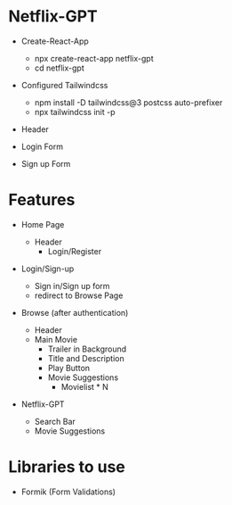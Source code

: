 # Netflix-GPT

 - Create-React-App 
    - npx create-react-app netflix-gpt
    - cd netflix-gpt

 - Configured Tailwindcss
   - npm install -D tailwindcss@3 postcss auto-prefixer
   - npx tailwindcss init -p
   <!-- Above commands only works for tailwind 3 version not v4 so dont install latest as it wont work with above commands -->

 - Header
 - Login Form
 - Sign up Form  


# Features
 - Home Page
   - Header
     - Login/Register

 -  Login/Sign-up
    - Sign in/Sign up form
    - redirect to Browse Page

 - Browse (after authentication)
    - Header
    - Main Movie
        - Trailer in Background
        - Title and Description
        - Play Button
        - Movie Suggestions
            - Movielist * N

 - Netflix-GPT
   - Search Bar
   - Movie Suggestions          


# Libraries to use
 - Formik (Form Validations)   